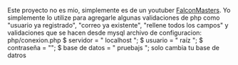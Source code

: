 Este proyecto no es mio, simplemente es de un youtuber  [FalconMasters](http://www.falconmasters.com). Yo simplemente lo utilize para agregarle algunas validaciones de php como  "usuario ya registrado", "correo ya existente", "rellene todos los campos" y validaciones que se hacen desde mysql
archivo de configuracion: php/conexion.php
$ servidor = " localhost ";
    $ usuario = " raíz ";
    $ contraseña = "";
    $ base de datos = " pruebajs ";
    solo cambia tu base de datros
